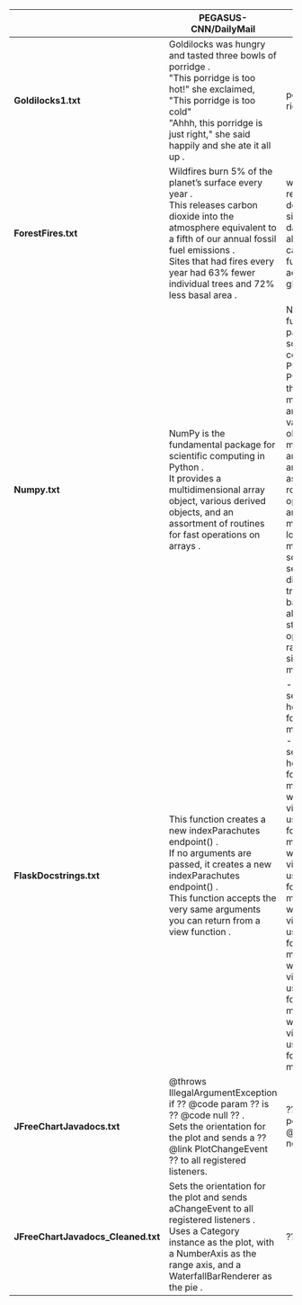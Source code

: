 |                                 | PEGASUS-CNN/DailyMail                                                                                                                                                                                                                                              | PEGASUS-reddit-tifu                                                                                                                                                                                                                                                                                                                                                                                                                                                         |
| ------------------------------- | ------------------------------------------------------------------------------------------------------------------------------------------------------------------------------------------------------------------------------------------------------------------ | --------------------------------------------------------------------------------------------------------------------------------------------------------------------------------------------------------------------------------------------------------------------------------------------------------------------------------------------------------------------------------------------------------------------------------------------------------------------------- |
| **Goldilocks1.txt**                 | Goldilocks was hungry and tasted three bowls of porridge .<br>"This porridge is too hot!" she exclaimed, "This porridge is too cold"<br>"Ahhh, this porridge is just right," she said happily and she ate it all up .                                              | porridge is just right.                                                                                                                                                                                                                                                                                                                                                                                                                                                     |
| **ForestFires.txt**                 | Wildfires burn 5% of the planet’s surface every year .<br>This releases carbon dioxide into the atmosphere equivalent to a fifth of our annual fossil fuel emissions .<br>Sites that had fires every year had 63% fewer individual trees and 72% less basal area . | wildfires are reducing forest density and tree size and may damage forests’ ability to capture carbon in the future, according to a global study.                                                                                                                                                                                                                                                                                                                           |
| **Numpy.txt**                       | NumPy is the fundamental package for scientific computing in Python .<br>It provides a multidimensional array object, various derived objects, and an assortment of routines for fast operations on arrays .                                                       | NumPy is the fundamental package for scientific computing in Python. it is a Python library that provides a multidimensional array object, various derived objects (such as masked arrays and matrices), and an assortment of routines for fast operations on arrays, including mathematical, logical, shape manipulation, sorting, selecting, I/O, discrete Fourier transforms, basic linear algebra, basic statistical operations, random simulation and much more.       |
| **FlaskDocstrings.txt**             | This function creates a new indexParachutes endpoint() .<br>If no arguments are passed, it creates a new indexParachutes endpoint() .<br>This function accepts the very same arguments you can return from a view function .                                       | \- if you want to set a view's headers, use the following method.<br>\- if you want to set a view's headers, use the following method. - if you want to set a view's headers, use the following method. - if you want to set a view's headers, use the following method. - if you want to set a view's headers, use the following method. - if you want to set a view's headers, use the following method. - if you want to set a view's headers, use the following method. |
| **JFreeChartJavadocs.txt**          | @throws IllegalArgumentException if ⁇ @code param ⁇ is ⁇ @code null ⁇ .<br>Sets the orientation for the plot and sends a ⁇ @link PlotChangeEvent ⁇ to all registered listeners.                                                                                    | ⁇ @code null ⁇  permitted.  ⁇ @code null ⁇  not permitted.                                                                                                                                                                                                                                                                                                                                                                                                                                                                            |
| **JFreeChartJavadocs\_Cleaned.txt** | Sets the orientation for the plot and sends aChangeEvent to all registered listeners .<br>Uses a Category instance as the plot, with a NumberAxis as the range axis, and a WaterfallBarRenderer as the pie .                                                       | ⁇                                                                                                                                                                                                                                                                                                                                                                                                                                                                           |
